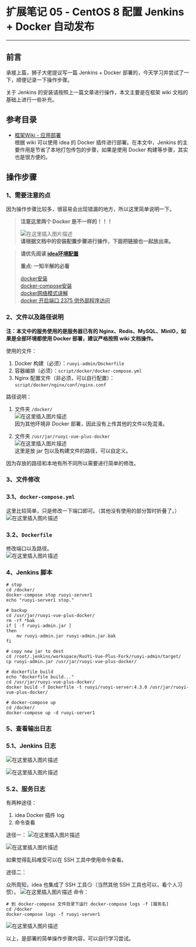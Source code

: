 # 扩展笔记 05 - CentOS 8 配置 Jenkins + Docker 自动发布
- - -
## 前言
承接上篇，狮子大佬提议写一篇 Jenkins + Docker 部署的，今天学习并尝试了一下，顺便记录一下操作步骤。

关于 Jenkins 的安装请按照上一篇文章进行操作，本文主要是在框架 wiki 文档的基础上进行一些补充。

## 参考目录
- [框架Wiki - 应用部署](https://gitee.com/dromara/RuoYi-Vue-Plus/wikis/快速开始/应用部署)<br>
根据 wiki 可以使用 idea 的 Docker 插件进行部署。在本文中，Jenkins 的主要作用是节省了本地打包传包的步骤，如果是使用 Docker 构建等步骤，其实也是很方便的。

## 操作步骤

### 1、需要注意的点

因为操作步骤比较多，很容易会出现错漏的地方，所以这里简单说明一下。

> **注意这里两个 Docker 是不一样的！！！**
>
> ![在这里插入图片描述](img05/279eb812607747c4ae970bc9bc763a05.png)<br>
**请根据文档中的安装配置步骤进行操作，下面把链接也一起放出来。**

> **请优先阅读 [idea环境配置](https://gitee.com/dromara/RuoYi-Vue-Plus/wikis/pages?sort_id=5985043&doc_id=1469725)**
>
> **重点: 一知半解的必看**
>
> [docker安装](https://lionli.blog.csdn.net/article/details/83153029)<br>
> [docker-compose安装](https://lionli.blog.csdn.net/article/details/111220320)<br>
> [docker网络模式讲解](https://lionli.blog.csdn.net/article/details/109603785)<br>
> [docker 开启端口 2375 供外部程序访问](https://lionli.blog.csdn.net/article/details/92627962)<br>



### 2、文件以及路径说明

**注：本文中的服务使用的是服务器已有的 Nginx、Redis、MySQL、MinIO，如果是全部环境都使用 Docker 部署，建议严格按照 wiki 文档操作。**

使用的文件：

1. Docker 构建（必须）：`ruoyi-admin/Dockerfile`
2. 容器编排（必须）：`script/docker/docker-compose.yml`
3. Nginx 配置文件（非必须，可以自行配置）：`script/docker/nginx/conf/nginx.conf`

路径说明：

1. 文件夹 `/docker/`<br>
   ![在这里插入图片描述](img05/868dee84654b495fa5178c493403dc52.png)<br>
   因为其他环境非 Docker 部署，因此没有上传其他的文件以免混淆。

2. 文件夹 `/usr/jar/ruoyi-vue-plus-docker`<br>
   ![在这里插入图片描述](img05/d0ff720847f4428cb387fa77222f2b58.png)<br>
   这里是放 jar 包以及构建文件的路径，可以自定义。

因为存放的路径和本地有所不同所以需要进行简单的修改。

### 3、文件修改

### 3.1、`docker-compose.yml`
这里比较简单，只是修改一下端口即可。（其他没有使用的部分暂时折叠了。）<br>
![在这里插入图片描述](img05/f4eb73faa600491aa040777f65ce1764.png)
### 3.2、`Dockerfile`
修改端口以及路径。<br>
![在这里插入图片描述](img05/c2bfd6cb9eb741d188ef1b02638c0e87.png)

### 4、Jenkins 脚本

```shell
# stop
cd /docker/
docker-compose stop ruoyi-server1
echo "ruoyi-server1 stop."

# backup
cd /usr/jar/ruoyi-vue-plus-docker/
rm -rf *bak
if [ -f ruoyi-admin.jar ]
then
	mv ruoyi-admin.jar ruoyi-admin.jar.bak
fi   

# copy new jar to dest
cd /root/.jenkins/workspace/RuoYi-Vue-Plus-Fork/ruoyi-admin/target/
cp ruoyi-admin.jar /usr/jar/ruoyi-vue-plus-docker/

# dockerfile build
echo "dockerfile build..."
cd /usr/jar/ruoyi-vue-plus-docker/
docker build -f Dockerfile -t ruoyi/ruoyi-server:4.3.0 /usr/jar/ruoyi-vue-plus-docker/

# docker-compose up
cd /docker/
docker-compose up -d ruoyi-server1
```

### 5、查看输出日志

### 5.1、Jenkins 日志
![在这里插入图片描述](img05/65dfd031e47e41b9990bad4c71ab9c8c.png)

![在这里插入图片描述](img05/ea83163c95e54bfb9c1a0217f834e2bb.png)
### 5.2、服务日志

有两种途径：

1. idea Docker 插件 log
2. 命令查看

途径一：
![在这里插入图片描述](img05/af8cdcf57d47411080063e0875148ec7.png)

![在这里插入图片描述](img05/851b684ae36f45a49a5e7f22b66ed6e8.png)

如果觉得乱码难受可以在 SSH 工具中使用命令查看。

途径二：

众所周知，idea 也集成了 SSH 工具😏（当然其他 SSH 工具也可以，看个人习惯）。
![在这里插入图片描述](img05/4147467d9fba4f359d4392e75995b2bf.png)
命令：

```shell
# 到 docker-compose 文件目录下运行 docker-compose logs -f [服务名]
cd /docker
docker-compose logs -f ruoyi-server1
```
![在这里插入图片描述](img05/8235bd2bea0241038736eb92da008175.png)

以上，是部署的简单操作步骤内容，可以自行学习尝试。